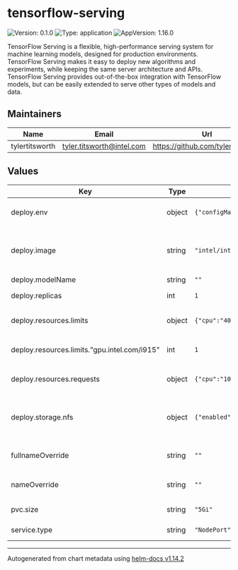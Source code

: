 # tensorflow-serving

![Version: 0.1.0](https://img.shields.io/badge/Version-0.1.0-informational?style=flat-square) ![Type: application](https://img.shields.io/badge/Type-application-informational?style=flat-square) ![AppVersion: 1.16.0](https://img.shields.io/badge/AppVersion-1.16.0-informational?style=flat-square)

TensorFlow Serving is a flexible, high-performance serving system for machine learning models, designed for production environments. TensorFlow Serving makes it easy to deploy new algorithms and experiments, while keeping the same server architecture and APIs. TensorFlow Serving provides out-of-the-box integration with TensorFlow models, but can be easily extended to serve other types of models and data.

## Maintainers

| Name | Email | Url |
| ---- | ------ | --- |
| tylertitsworth | <tyler.titsworth@intel.com> | <https://github.com/tylertitsworth> |

## Values

| Key | Type | Default | Description |
|-----|------|---------|-------------|
| deploy.env | object | `{"configMapName":"intel-proxy-config","enabled":true}` | Add Environment mapping |
| deploy.image | string | `"intel/intel-extension-for-tensorflow:serving-gpu"` | Intel Extension for Tensorflow Serving image |
| deploy.modelName | string | `""` | Model Name |
| deploy.replicas | int | `1` | Number of pods |
| deploy.resources.limits | object | `{"cpu":"4000m","gpu.intel.com/i915":1,"memory":"1Gi"}` | Maximum resources per pod |
| deploy.resources.limits."gpu.intel.com/i915" | int | `1` | Intel GPU Device Configuration |
| deploy.resources.requests | object | `{"cpu":"1000m","memory":"512Mi"}` | Minimum resources per pod |
| deploy.storage.nfs | object | `{"enabled":false,"path":"nil","readOnly":true,"server":"nil"}` | Network File System (NFS) storage for models |
| fullnameOverride | string | `""` | Full qualified Domain Name |
| nameOverride | string | `""` | Name of the serving service |
| pvc.size | string | `"5Gi"` | Size of the storage |
| service.type | string | `"NodePort"` | Type of service |

----------------------------------------------
Autogenerated from chart metadata using [helm-docs v1.14.2](https://github.com/norwoodj/helm-docs/releases/v1.14.2)
